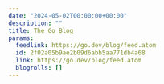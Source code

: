 ```yaml
---
date: "2024-05-02T00:00:00+00:00"
description: ""
title: The Go Blog
params:
  feedlink: https://go.dev/blog/feed.atom
  id: 2f02a05b9ae2b09d6abb5aa771db4a68
  link: https://go.dev/blog/feed.atom
  blogrolls: []
---
```

